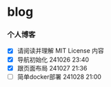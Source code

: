 # blog
### 个人博客
- [x] 请阅读并理解 MIT License 内容
- [x] 导航初始化 241026 23:40
- [x] 跟页面布局 241027 21:36
- [ ] 简单docker部署 241028 21:00

